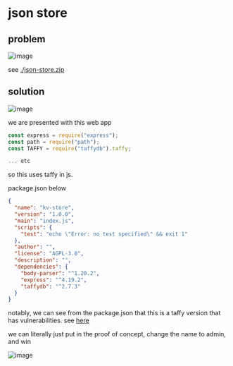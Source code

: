 # json store

## problem

![image](https://github.com/quasar098/ctf-writeups/assets/70716985/05620503-4f86-4615-bae5-f54a9c8d8397)

see [./json-store.zip](./json-store.zip)

## solution

![image](https://github.com/quasar098/ctf-writeups/assets/70716985/29572fc3-d8d1-4921-8a91-8dcd8198547b)

we are presented with this web app

```js
const express = require("express");
const path = require("path");
const TAFFY = require("taffydb").taffy;

... etc
```

so this uses taffy in js.

package.json below

```json
{
  "name": "kv-store",
  "version": "1.0.0",
  "main": "index.js",
  "scripts": {
    "test": "echo \"Error: no test specified\" && exit 1"
  },
  "author": "",
  "license": "AGPL-3.0",
  "description": "",
  "dependencies": {
    "body-parser": "^1.20.2",
    "express": "^4.19.2",
    "taffydb": "^2.7.3"
  }
}

```

notably, we can see from the package.json that this is a taffy version that has vulnerabilities. see [here](https://security.snyk.io/vuln/SNYK-JS-TAFFY-546521)

we can literally just put in the proof of concept, change the name to admin, and win

![image](https://github.com/quasar098/ctf-writeups/assets/70716985/03ed56cd-5eb5-4099-b9c9-c9e2c09f6f97)

